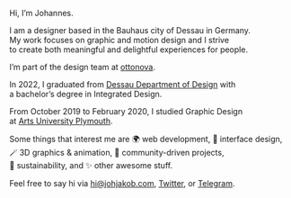 Hi, I’m Johannes.

I am a designer based in the Bauhaus city of Dessau in Germany.<br>
My work focuses on graphic and motion design and I strive<br>
to create both meaningful and delightful experiences for people.

I’m part of the design team at [ottonova](https://ottonova.de/en).

In 2022, I graduated from [Dessau Department of Design](https://hs-anhalt.de/hochschule-anhalt/design/uebersicht.html) with<br>
a bachelor’s degree in Integrated Design.

From October 2019 to February 2020, I studied Graphic Design<br>
at [Arts University Plymouth](https://aup.ac.uk).

Some things that interest me are 🌍 web development, 📱 interface design,<br>
🪄 3D graphics & animation, 🙌 community-driven projects,<br>
🌱 sustainability, and ✨ other awesome stuff.

Feel free to say hi via [hi@johjakob.com](mailto:hi@johjakob.com), [Twitter](https://twitter.com/johjakob), or [Telegram](https://t.me/JohJakob).
